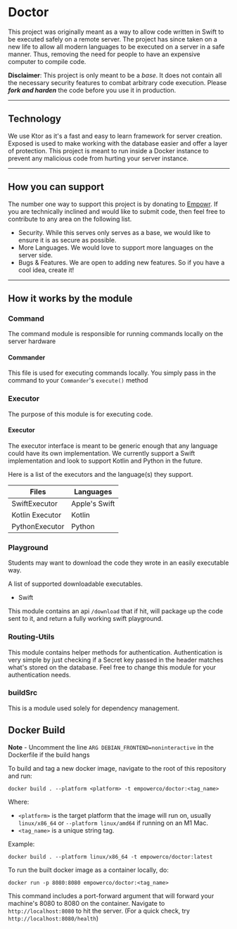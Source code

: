 # Doctor

This project was originally meant as a way to allow code written in Swift to be executed safely on a remote server. The
project has since taken on a new life to allow all modern languages to be executed on a server in a safe manner. Thus,
removing the need for people to have an expensive computer to compile code.

**Disclaimer**: This project is only meant to be a _base_. It does not contain all the necessary security features to
combat arbitrary code execution. Please **_fork and harden_** the code before you use it in production.
___

## Technology

We use Ktor as it's a fast and easy to learn framework for server creation. Exposed is used to make working with the
database easier and offer a layer of protection. This project is meant to run inside
a Docker instance to prevent any malicious code from hurting your server instance.
___

## How you can support

The number one way to support this project is by donating to [Empowr](https://empowrco.org). If you are technically
inclined
and would like to submit code, then feel free to contribute to any area on the following list.

- Security. While this serves only serves as a base, we would like to ensure it is as secure as possible.
- More Languages. We would love to support more languages on the server side.
- Bugs & Features. We are open to adding new features. So if you have a cool idea, create it!

___

## How it works by the module

### Command

The command module is responsible for running commands locally on the server hardware

#### Commander

This file is used for executing commands locally. You simply pass in the command
to your `Commander`'s `execute()` method

### Executor
The purpose of this module is for executing code.

#### Executor

The executor interface is meant to be generic enough that any language could have its own implementation.
We currently support a Swift implementation and look to support Kotlin and Python in the future.

Here is a list of the executors and the language(s) they support.

| Files           | Languages     |
|-----------------|---------------|
| SwiftExecutor   | Apple's Swift |
| Kotlin Executor | Kotlin        |
| PythonExecutor  | Python        |


### Playground

Students may want to download the code they wrote in an easily executable way.

A list of supported downloadable executables.

- Swift

This module contains an api `/download` that if hit, will package up the code sent to it, and return a fully working swift playground.

### Routing-Utils
This module contains helper methods for authentication. Authentication is very simple by just checking if a Secret key 
passed in the header matches what's stored on the database. Feel free to change this module for your authentication needs.

### buildSrc
This is a module used solely for dependency management.

## Docker Build

**Note** - Uncomment the line `ARG DEBIAN_FRONTEND=noninteractive` in the Dockerfile if the build hangs

To build and tag a new docker image, navigate to the root of this repository and run:
```console
docker build . --platform <platform> -t empowerco/doctor:<tag_name>
```
Where:
 - `<platform>` is the target platform that the image will run on, usually `linux/x86_64` or `--platform linux/amd64` if running on an M1 Mac.
 - `<tag_name>` is a unique string tag.

Example:
```console
docker build . --platform linux/x86_64 -t empowerco/doctor:latest
```

To run the built docker image as a container locally, do:
```console
docker run -p 8080:8080 empowerco/doctor:<tag_name>
```

This command includes a port-forward argument that will forward your machine's 8080 to 8080 on the container.
Navigate to `http://localhost:8080` to hit the server. (For a quick check, try `http://localhost:8080/health`)
